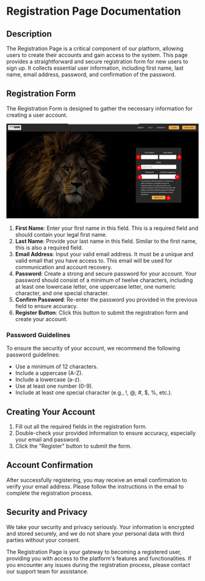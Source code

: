 # Registration Page Documentation

## Description

The Registration Page is a critical component of our platform, allowing users to create their accounts and gain access to the system. This page provides a straightforward and secure registration form for new users to sign up. It collects essential user information, including first name, last name, email address, password, and confirmation of the password.

## Registration Form

The Registration Form is designed to gather the necessary information for creating a user account.

![Registration Form](./img/register-page-1.png)

1. **First Name**: Enter your first name in this field. This is a required field and should contain your legal first name.
2. **Last Name**: Provide your last name in this field. Similar to the first name, this is also a required field.
3. **Email Address**: Input your valid email address. It must be a unique and valid email that you have access to. This email will be used for communication and account recovery.
4. **Password**: Create a strong and secure password for your account. Your password should consist of a minimum of twelve characters, including at least one lowercase letter, one uppercase letter, one numeric character, and one special character.
5. **Confirm Password**: Re-enter the password you provided in the previous field to ensure accuracy.
6. **Register Button**: Click this button to submit the registration form and create your account.

### Password Guidelines

To ensure the security of your account, we recommend the following password guidelines:

- Use a minimum of 12 characters.
- Include a uppercase (A-Z).
- Include a lowercase (a-z).
- Use at least one number (0-9).
- Include at least one special character (e.g., !, @, #, $, %, etc.).

## Creating Your Account

1. Fill out all the required fields in the registration form.
2. Double-check your provided information to ensure accuracy, especially your email and password.
3. Click the "Register" button to submit the form.

## Account Confirmation

After successfully registering, you may receive an email confirmation to verify your email address. Please follow the instructions in the email to complete the registration process.

## Security and Privacy

We take your security and privacy seriously. Your information is encrypted and stored securely, and we do not share your personal data with third parties without your consent.

The Registration Page is your gateway to becoming a registered user, providing you with access to the platform's features and functionalities. If you encounter any issues during the registration process, please contact our support team for assistance.
